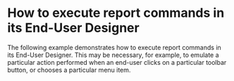 # How to execute report commands in its End-User Designer


<p>The following example demonstrates how to execute report commands in its End-User Designer. This may be necessary, for example, to emulate a particular action performed when an end-user clicks on a particular toolbar button, or chooses a particular menu item.</p>

<br/>


